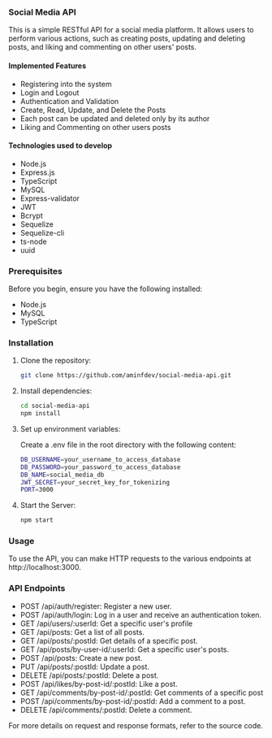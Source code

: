 ### Social Media API 

This is a simple RESTful API for a social media platform. It allows users to perform various actions, such as creating posts, updating and deleting posts, and liking and commenting on other users' posts.


#### Implemented Features

* Registering into the system
* Login and Logout
* Authentication and Validation
* Create, Read, Update, and Delete the Posts
* Each post can be updated and deleted only by its author
* Liking and Commenting on other users posts


#### Technologies used to develop

* Node.js
* Express.js
* TypeScript
* MySQL
* Express-validator
* JWT
* Bcrypt
* Sequelize
* Sequelize-cli
* ts-node
* uuid


### Prerequisites

Before you begin, ensure you have the following installed:

- Node.js
- MySQL
- TypeScript


### Installation

1. Clone the repository:

   ```bash
   git clone https://github.com/aminfdev/social-media-api.git
   ```

2. Install dependencies:

   ```bash
   cd social-media-api
   npm install
   ```

3. Set up environment variables:

   Create a .env file in the root directory with the following content:
 
   ```bash
   DB_USERNAME=your_username_to_access_database
   DB_PASSWORD=your_password_to_access_database
   DB_NAME=social_media_db
   JWT_SECRET=your_secret_key_for_tokenizing
   PORT=3000
   ```

4. Start the Server:

   ```bash
   npm start
   ```


### Usage

To use the API, you can make HTTP requests to the various endpoints at http://localhost:3000.


### API Endpoints

 * POST /api/auth/register: Register a new user.
 * POST /api/auth/login: Log in a user and receive an authentication token.
 * GET /api/users/:userId: Get a specific user's profile
 * GET /api/posts: Get a list of all posts.
 * GET /api/posts/:postId: Get details of a specific post.
 * GET /api/posts/by-user-id/:userId: Get a specific user's posts.
 * POST /api/posts: Create a new post.
 * PUT /api/posts/:postId: Update a post.
 * DELETE /api/posts/:postId: Delete a post.
 * POST /api/likes/by-post-id/:postId: Like a post.
 * GET /api/comments/by-post-id/:postId: Get comments of a specific post
 * POST /api/comments/by-post-id/:postId: Add a comment to a post.
 * DELETE /api/comments/:postId: Delete a comment.


For more details on request and response formats, refer to the source code.
